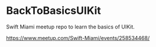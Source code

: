# BackToBasicsUIKit
Swift Miami meetup repo to learn the basics of UIKit.

https://www.meetup.com/Swift-Miami/events/258534468/
